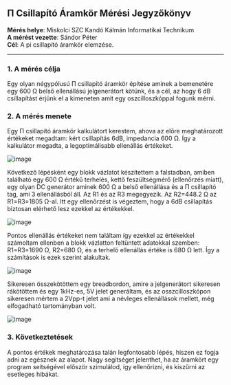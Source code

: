 ## &#928; Csillapító Áramkör Mérési Jegyzőkönyv

**Mérés helye**: Miskolci SZC Kandó Kálmán Informatikai Technikum   
**A mérést vezette**: Sándor Péter  
**Cél**: A pi csillapító áramkör elemzése.

---

### 1. **A mérés célja**

Egy olyan négypólusú Π csillapító áramkör építése aminek a bemenetére egy 600 Ω belső ellenállású jelgenerátort kötünk, és a cél, az hogy 6 dB csillapítást érjünk el a kimeneten amit egy oszcilloszkóppal fogunk mérni.

### 2. **A mérés menete**

Egy Π csillapító áramkör kalkulátort kerestem, ahova az előre meghatározott értékeket megadtam: kért csillapítás 6dB, impedancia 600 Ω. Így a kalkulátor megadta, a legoptimálisabb ellenállás értékeket.

![image](https://github.com/user-attachments/assets/c2e08f2c-e3f4-4301-910e-3c919be68bc7)

Következő lépésként egy blokk vázlatot készítettem a falstadban, amiben található egy 600 Ω értékű terhelés, kettő feszültségmérő (ellenőrzés miatt), egy olyan DC generátor aminek 600 Ω a belső ellenállása és a Π csillapító tag, ami 3 ellenállásból áll. Az R1 és az R3 megegyezik. Az R2=448.2 Ω az R1=R3=1805 Ω-al. Itt egy ellenőrzést is végeztem, hogy a 6dB csillapítás biztosan elérhető lesz ezekkel az értékekkel.

![image](https://github.com/user-attachments/assets/78c0a220-05a1-4784-89fe-eeb7e051c8b3)

Pontos ellenállás értékeket nem találtam így ezekkel az értékekkel számoltam ellenben a blokk vázlatton feltüntett adatokkal szemben: R1=R3=1690 Ω, R2=680 Ω, és a terhelő ellenállás értéke is 680 Ω lett. Így a számítások is ezek szerint alakultak.

![image](https://github.com/user-attachments/assets/2931091f-d6bf-48d6-842d-20ac4ce0a896)

Sikeresen összekötöttem egy breadbordon, amire a jelgenerátort sikeresen rákötöttem és egy 1kHz-es, 5V jelet generáltam, és az osszcilloszkópon sikeresen mértem a 2Vpp-t jelet ami a névleges ellenállások mellett, még elfogadható tartományban volt.

![image](https://github.com/user-attachments/assets/20160b80-d60f-4b13-b57e-5f9d2a6c57be)


### 3. **Következtetések**
A pontos értékek meghatározása talán legfontosabb lépés, hiszen ez fogja adni az egésznek az alapot. Nagy segítséget jelenthet, ha az áramkört egy program seítségével először szimulálod, így ellenőrizni, és kiszűrni az esetleges hibákat.


